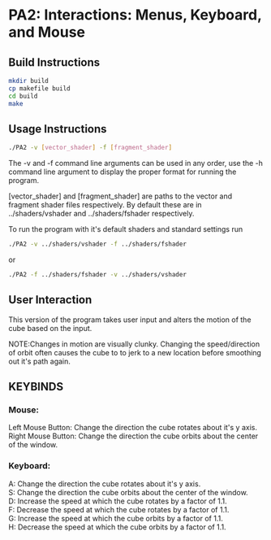 # PA2: Interactions: Menus, Keyboard, and Mouse

## Build Instructions

```bash
mkdir build
cp makefile build
cd build
make
```

## Usage Instructions
```bash
./PA2 -v [vector_shader] -f [fragment_shader]
```

The -v and -f command line arguments can be used in any order, use the -h command line argument to display the proper format for running the program.

[vector_shader] and [fragment_shader] are paths to the vector and fragment shader files respectively. By default these are in ../shaders/vshader and ../shaders/fshader respectively.

To run the program with it's default shaders and standard settings run
```bash
./PA2 -v ../shaders/vshader -f ../shaders/fshader
```
or
```bash
./PA2 -f ../shaders/fshader -v ../shaders/vshader
```

## User Interaction
This version of the program takes user input and alters the motion of the cube based on the input.

NOTE:Changes in motion are visually clunky.  Changing the speed/direction of orbit often causes the cube to to jerk to a new location before smoothing out it's path again.

## KEYBINDS

### Mouse:
Left Mouse Button: Change the direction the cube rotates about it's y axis.  
Right Mouse Button: Change the direction the cube orbits about the center of the window.  

### Keyboard:
A: Change the direction the cube rotates about it's y axis.  
S: Change the direction the cube orbits about the center of the window.  
D: Increase the speed at which the cube rotates by a factor of 1.1.  
F: Decrease the speed at which the cube rotates by a factor of 1.1.  
G: Increase the speed at which the cube orbits by a factor of 1.1.  
H: Decrease the speed at which the cube orbits by a factor of 1.1.  

